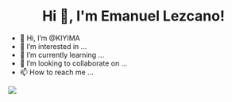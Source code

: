 <h1 align="center">Hi 👋, I'm Emanuel Lezcano!</h1>

- 👋 Hi, I’m @KIYIMA
- 👀 I’m interested in ...
- 🌱 I’m currently learning ...
- 💞️ I’m looking to collaborate on ...
- 📫 How to reach me ...

<img align="center" src="https://user-images.githubusercontent.com/92833030/199352259-1ce97084-5161-4f46-9cb3-c5338f25e6d6.gif"/>


<!---
KIYIMA/KIYIMA is a ✨ special ✨ repository because its `README.md` (this file) appears on your GitHub profile.
You can click the Preview link to take a look at your changes.
--->
